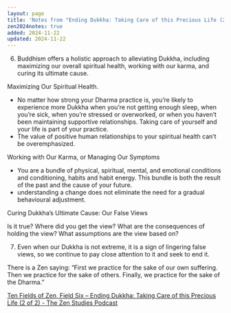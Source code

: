 ```yaml
---
layout: page
title: 'Notes from "Ending Dukkha: Taking Care of this Precious Life (2 of 2)"'
zen2024notes: true
added: 2024-11-22
updated: 2024-11-22
---
```


6. Buddhism offers a holistic approach to alleviating Dukkha, including maximizing our overall spiritual health, working with our karma, and curing its ultimate cause.

Maximizing Our Spiritual Health.

- No matter how strong your Dharma practice is, you’re likely to experience more Dukkha when you’re not getting enough sleep, when you’re sick, when you’re stressed or overworked, or when you haven’t been maintaining supportive relationships. Taking care of yourself and your life is part of your practice.
- The value of positive human relationships to your spiritual health can’t be overemphasized.

Working with Our Karma, or Managing Our Symptoms

- You are a bundle of physical, spiritual, mental, and emotional conditions and conditioning, habits and habit energy. This bundle is both the result of the past and the cause of your future.
- understanding a change does not eliminate the need for a gradual behavioural adjustment.

Curing Dukkha’s Ultimate Cause: Our False Views

Is it true? Where did you get the view? What are the consequences of holding the view? What assumptions are the view based on?

7. Even when our Dukkha is not extreme, it is a sign of lingering false views, so we continue to pay close attention to it and seek to end it.

There is a Zen saying: “First we practice for the sake of our own suffering. Then we practice for the sake of others. Finally, we practice for the sake of the Dharma.”

[Ten Fields of Zen, Field Six – Ending Dukkha: Taking Care of this Precious Life (2 of 2) - The Zen Studies Podcast](https://zenstudiespodcast.com/views-karma-work-ten-fields/)